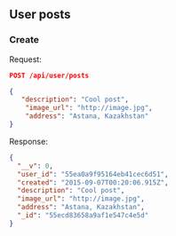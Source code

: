 ## User posts

### Create

Request:
```json
POST /api/user/posts

{
   "description": "Cool post",
    "image_url": "http://image.jpg",
    "address": "Astana, Kazakhstan"
}
```

Response:
```json
{
  "__v": 0,
  "user_id": "55ea0a9f95164eb41cec6d51",
  "created": "2015-09-07T00:20:06.915Z",
  "description": "Cool post",
  "image_url": "http://image.jpg",
  "address": "Astana, Kazakhstan",
  "_id": "55ecd83658a9af1e547c4e5d"
}
```
